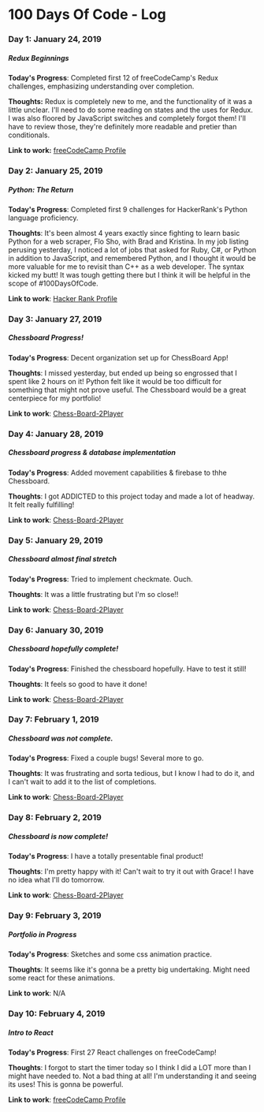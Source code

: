 # 100 Days Of Code - Log

### Day 1: January 24, 2019
##### Redux Beginnings

**Today's Progress**: Completed first 12 of freeCodeCamp's Redux challenges, emphasizing understanding over completion.

**Thoughts:** Redux is completely new to me, and the functionality of it was a little unclear. I'll need to do some reading on states and the uses for Redux. I was also floored by JavaScript switches and completely forgot them! I'll have to review those, they're definitely more readable and pretier than conditionals.

**Link to work:** [freeCodeCamp Profile](https://www.freecodecamp.org/dstarrtrey)

### Day 2: January 25, 2019
##### Python: The Return

**Today's Progress**: Completed first 9 challenges for HackerRank's Python language proficiency. 

**Thoughts**: It's been almost 4 years exactly since fighting to learn basic Python for a web scraper, Flo Sho, with Brad and Kristina. In my job listing perusing yesterday, I noticed a lot of jobs that asked for Ruby, C#, or Python in addition to JavaScript, and remembered Python, and I thought it would be more valuable for me to revisit than C++ as a web developer. The syntax kicked my butt! It was tough getting there but I think it will be helpful in the scope of #100DaysOfCode.

**Link to work**: [Hacker Rank Profile](https://www.hackerrank.com/dstarrtrey)

### Day 3: January 27, 2019
##### Chessboard Progress!

**Today's Progress**: Decent organization set up for ChessBoard App!

**Thoughts**: I missed yesterday, but ended up being so engrossed that I spent like 2 hours on it! Python felt like it would be too difficult for something that might not prove useful. The Chessboard would be a great centerpiece for my portfolio!

**Link to work**: [Chess-Board-2Player](https://dstarrtrey.github.io/Chess-Board-2Player/)

### Day 4: January 28, 2019
##### Chessboard progress & database implementation

**Today's Progress**: Added movement capabilities & firebase to thhe Chessboard.

**Thoughts**: I got ADDICTED to this project today and made a lot of headway. It felt really fulfilling!

**Link to work**: [Chess-Board-2Player](https://dstarrtrey.github.io/Chess-Board-2Player/)

### Day 5: January 29, 2019
##### Chessboard almost final stretch

**Today's Progress**: Tried to implement checkmate. Ouch.

**Thoughts**: It was a little frustrating but I'm so close!!

**Link to work**: [Chess-Board-2Player](https://dstarrtrey.github.io/Chess-Board-2Player/)

### Day 6: January 30, 2019
##### Chessboard hopefully complete!

**Today's Progress**: Finished the chessboard hopefully. Have to test it still!

**Thoughts**: It feels so good to have it done!

**Link to work**: [Chess-Board-2Player](https://dstarrtrey.github.io/Chess-Board-2Player/)

### Day 7: February 1, 2019
##### Chessboard was not complete.

**Today's Progress**: Fixed a couple bugs! Several more to go.

**Thoughts**: It was frustrating and sorta tedious, but I know I had to do it, and I can't wait to add it to the list of completions.

**Link to work**: [Chess-Board-2Player](https://dstarrtrey.github.io/Chess-Board-2Player/)

### Day 8: February 2, 2019
##### Chessboard is now complete!

**Today's Progress**: I have a totally presentable final product!

**Thoughts**: I'm pretty happy with it! Can't wait to try it out with Grace! I have no idea what I'll do tomorrow. 

**Link to work**: [Chess-Board-2Player](https://dstarrtrey.github.io/Chess-Board-2Player/)

### Day 9: February 3, 2019
##### Portfolio in Progress

**Today's Progress**: Sketches and some css animation practice.

**Thoughts**: It seems like it's gonna be a pretty big undertaking. Might need some react for these animations.

**Link to work**: N/A

### Day 10: February 4, 2019
##### Intro to React

**Today's Progress**: First 27 React challenges on freeCodeCamp!

**Thoughts**: I forgot to start the timer today so I think I did a LOT more than I might have needed to. Not a bad thing at all! I'm understanding it and seeing its uses! This is gonna be powerful.

**Link to work**: [freeCodeCamp Profile](https://www.freecodecamp.org/dstarrtrey)

